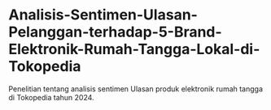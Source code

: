 # Analisis-Sentimen-Ulasan-Pelanggan-terhadap-5-Brand-Elektronik-Rumah-Tangga-Lokal-di-Tokopedia
Penelitian tentang analisis sentimen Ulasan produk elektronik rumah tangga di Tokopedia tahun 2024.
